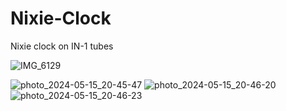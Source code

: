 # Nixie-Clock
Nixie clock on IN-1 tubes

![IMG_6129](https://github.com/Plan1x/Nixie-Clock/assets/114416461/68f45b04-168d-450d-81c9-750a2e87342e)


![photo_2024-05-15_20-45-47](https://github.com/Plan1x/Nixie-Clock/assets/114416461/8ef877aa-03d6-48f7-aa21-37d86a883bb0)
![photo_2024-05-15_20-46-20](https://github.com/Plan1x/Nixie-Clock/assets/114416461/ea606b9d-341f-4725-97be-287e10e3a602)
![photo_2024-05-15_20-46-23](https://github.com/Plan1x/Nixie-Clock/assets/114416461/ad136e3a-566c-47c8-8d84-5cc024ca7769)
